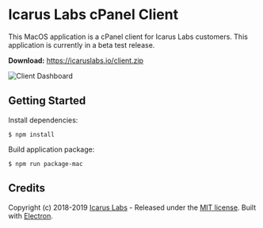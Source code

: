 # Icarus Labs cPanel Client
This MacOS application is a cPanel client for Icarus Labs customers. This application is currently in a beta test release.

__Download:__ https://icaruslabs.io/client.zip

![Client Dashboard](https://icaruslabs.io/images/screenshots/client.png)

## Getting Started
Install dependencies:
```
$ npm install
```
 
Build application package:
```
$ npm run package-mac
```

## Credits
Copyright (c) 2018-2019 [Icarus Labs](https://icaruslabs.io) - Released under the [MIT license](https://github.com/icaruslabs/icarus-desktop/blob/master/LICENSE). Built with [Electron](https://electronjs.org). 
